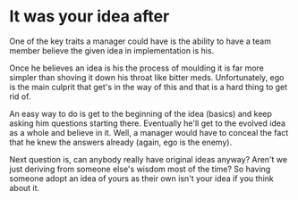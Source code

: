 It was your idea after 
======================

One of the key traits a manager could have is the ability to have a team member believe the given idea in implementation is his.

Once he believes an idea is his the process of moulding it is far more simpler than shoving it down his throat like bitter meds. Unfortunately, ego is the main culprit that get's in the way of this and that is a hard thing to get rid of.

An easy way to do is get to the beginning of the idea (basics) and keep asking him questions starting there. Eventually he'll get to the evolved idea as a whole and believe in it. Well, a manager would have to conceal the fact that he knew the answers already (again, ego is the enemy).

Next question is, can anybody really have original ideas anyway? Aren't we just deriving from someone else's wisdom most of the time? So having someone adopt an idea of yours as their own isn't your idea if you think about it. 
